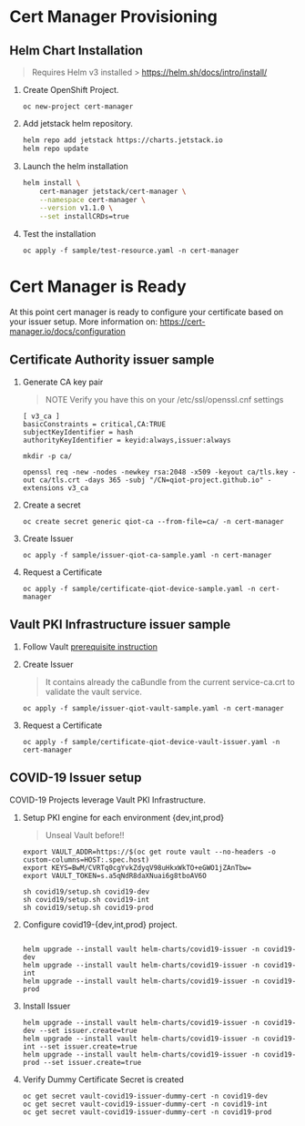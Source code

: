 # Cert Manager Provisioning

## Helm Chart Installation

>
> Requires Helm v3 installed > https://helm.sh/docs/intro/install/
>

1. Create OpenShift Project.

    `oc new-project cert-manager`

2. Add jetstack helm repository.

    ```bash
    helm repo add jetstack https://charts.jetstack.io
    helm repo update
    ```
3. Launch the helm installation

    ```bash
    helm install \
        cert-manager jetstack/cert-manager \
        --namespace cert-manager \
        --version v1.1.0 \
        --set installCRDs=true
    ```
4. Test the installation

    ```
    oc apply -f sample/test-resource.yaml -n cert-manager
    ```
# Cert Manager is Ready

At this point cert manager is ready to configure your certificate based on your issuer setup.
More information on: https://cert-manager.io/docs/configuration

## Certificate Authority issuer sample


1. Generate CA key pair
  
    >
    > NOTE Verify you have this on your /etc/ssl/openssl.cnf settings
    >

    ```
    [ v3_ca ]
    basicConstraints = critical,CA:TRUE
    subjectKeyIdentifier = hash
    authorityKeyIdentifier = keyid:always,issuer:always
    ```

    ```
    mkdir -p ca/
    
    openssl req -new -nodes -newkey rsa:2048 -x509 -keyout ca/tls.key -out ca/tls.crt -days 365 -subj "/CN=qiot-project.github.io" -extensions v3_ca
    ```
2. Create a secret
  
    `oc create secret generic qiot-ca --from-file=ca/ -n cert-manager`

3. Create Issuer

    `oc apply -f sample/issuer-qiot-ca-sample.yaml -n cert-manager`

4. Request a Certificate

    `oc apply -f sample/certificate-qiot-device-sample.yaml -n cert-manager`

## Vault PKI Infrastructure issuer sample

1. Follow Vault [prerequisite instruction](../vault/README.md)

2. Create Issuer

    >
    > It contains already the caBundle from the current service-ca.crt to validate the vault service.
    >

    `oc apply -f sample/issuer-qiot-vault-sample.yaml -n cert-manager`

4. Request a Certificate

    `oc apply -f sample/certificate-qiot-device-vault-issuer.yaml -n cert-manager`

## COVID-19 Issuer setup

COVID-19 Projects leverage Vault PKI Infrastructure.

1. Setup PKI engine for each environment {dev,int,prod}

    >
    > Unseal Vault before!!
    >

    ```
    export VAULT_ADDR=https://$(oc get route vault --no-headers -o custom-columns=HOST:.spec.host)
    export KEYS=BwM/CVRTq0cgYvkZdyqV98uHkxWkTO+eGWO1jZAnTbw=
    export VAULT_TOKEN=s.a5qNdR8daXNuai6g8tboAV6O

    sh covid19/setup.sh covid19-dev
    sh covid19/setup.sh covid19-int
    sh covid19/setup.sh covid19-prod
    
    ```
2. Configure covid19-{dev,int,prod} project.

   ```

   helm upgrade --install vault helm-charts/covid19-issuer -n covid19-dev
   helm upgrade --install vault helm-charts/covid19-issuer -n covid19-int 
   helm upgrade --install vault helm-charts/covid19-issuer -n covid19-prod

   ```
 
 3. Install Issuer

    ```
    helm upgrade --install vault helm-charts/covid19-issuer -n covid19-dev --set issuer.create=true
    helm upgrade --install vault helm-charts/covid19-issuer -n covid19-int --set issuer.create=true
    helm upgrade --install vault helm-charts/covid19-issuer -n covid19-prod --set issuer.create=true
    ```

4. Verify Dummy Certificate Secret is created

    ```
    oc get secret vault-covid19-issuer-dummy-cert -n covid19-dev
    oc get secret vault-covid19-issuer-dummy-cert -n covid19-int
    oc get secret vault-covid19-issuer-dummy-cert -n covid19-prod
    ```




